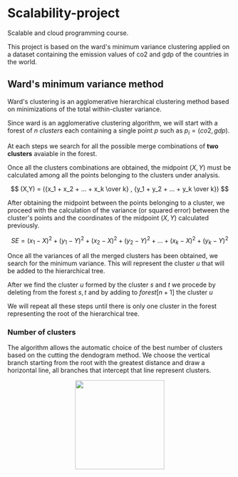 # Scalability-project

Scalable and cloud programming course.

This project is based on the ward's minimum variance clustering applied on a dataset containing the emission values of co2 and gdp of the countries in the world.
## Ward's minimum variance method

Ward's clustering is an agglomerative hierarchical clustering method based on minimizations of the total within-cluster variance.

Since ward is an agglomerative clustering algorithm, we will start with a forest of $n$ *clusters* each containing a single point $p$ such as $p_i = (co2,gdp)$.

At each steps we search for all the possible merge combinations of **two clusters** avaiable in the forest. 

Once all the clusters combinations are obtained, the midpoint $(X,Y)$ must be calculated among all the points belonging to the clusters under analysis.

$$ (X,Y) = ({x_1 + x_2 + ... + x_k \over k}  , {y_1 + y_2 + ... + y_k \over k}) $$

After obtaining the midpoint between the points belonging to a cluster, we proceed with the calculation of the variance (or squared error) between the cluster's points and the coordinates of the midpoint $(X,Y)$ calculated previously.

$$ SE = {(x_1-X)^2 + (y_1-Y)^2 + (x_2-X)^2 + (y_2-Y)^2 + ... + (x_k-X)^2 + (y_k-Y)^2 } $$

Once all the variances of all the merged clusters has been obtained, we search for the minimum variance. This will represent the cluster $u$ that will be added to the hierarchical tree.

After we find the cluster $u$ formed by the cluster $s$ and $t$ we procede by deleting from the forest $s,t$ and by adding to $forest[n+1]$ the cluster $u$

We will repeat all these steps until there is only one cluster in the forest representing the root of the hierarchical tree.

### Number of clusters
The algorithm allows the automatic choice of the best number of clusters based on the cutting the dendogram method. We choose the vertical branch starting from the root with the greatest distance and draw a horizontal line, all branches that intercept that line represent clusters. 

<p align="center">
  <img width="200" height="200" src="https://online.stat.psu.edu/stat555/sites/onlinecourses.science.psu.edu.stat555/files/cluster/single_linkage_02/index.png">
</p>
